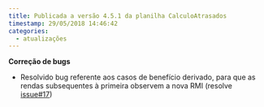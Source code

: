 ```yaml
---
title: Publicada a versão 4.5.1 da planilha CalculoAtrasados
timestamp: 29/05/2018 14:46:42
categories:
  - atualizações
---
```


**Correção de bugs**
+ Resolvido bug referente aos casos de benefício derivado, para que as rendas subsequentes à primeira observem a nova RMI (resolve [issue#17](https://github.com/Contadoria/CalculoAtrasados/issues/17))